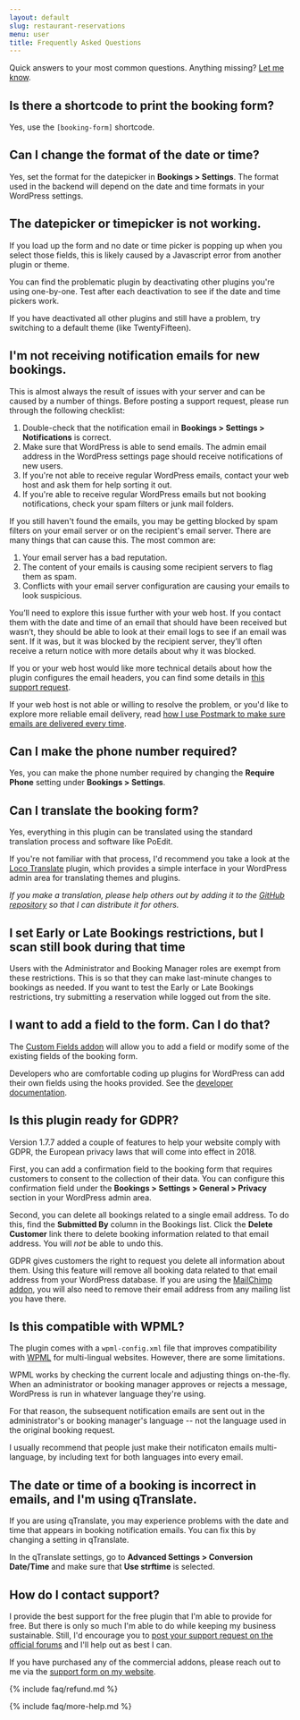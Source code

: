 ```yaml
---
layout: default
slug: restaurant-reservations
menu: user
title: Frequently Asked Questions
---
```

Quick answers to your most common questions. Anything missing? [Let me know](https://themeofthecrop.com/about/support).

## <a name="shortcode"></a>Is there a shortcode to print the booking form?

Yes, use the `[booking-form]` shortcode.

## <a name="date-time-format"></a>Can I change the format of the date or time?

Yes, set the format for the datepicker in **Bookings > Settings**. The format used in the backend will depend on the date and time formats in your WordPress settings.

## <a name="no-datepicker"></a>The datepicker or timepicker is not working.

If you load up the form and no date or time picker is popping up when you select those fields, this is likely caused by a Javascript error from another plugin or theme.

You can find the problematic plugin by deactivating other plugins you're using one-by-one. Test after each deactivation to see if the date and time pickers work.

If you have deactivated all other plugins and still have a problem, try switching to a default theme (like TwentyFifteen).

## <a name="no-emails"></a>I'm not receiving notification emails for new bookings.

This is almost always the result of issues with your server and can be caused by a number of things. Before posting a support request, please run through the following checklist:

1. Double-check that the notification email in **Bookings > Settings > Notifications** is correct.
2. Make sure that WordPress is able to send emails. The admin email address in the WordPress settings page should receive notifications of new users.
3. If you're not able to receive regular WordPress emails, contact your web host and ask them for help sorting it out.
4. If you're able to receive regular WordPress emails but not booking notifications, check your spam filters or junk mail folders.

If you still haven't found the emails, you may be getting blocked by spam filters on your email server or on the recipient's email server. There are many things that can cause this. The most common are:

1. Your email server has a bad reputation.
2. The content of your emails is causing some recipient servers to flag them as spam.
3. Conflicts with your email server configuration are causing your emails to look suspicious.

You’ll need to explore this issue further with your web host. If you contact them with the date and time of an email that should have been received but wasn’t, they should be able to look at their email logs to see if an email was sent. If it was, but it was blocked by the recipient server, they’ll often receive a return notice with more details about why it was blocked.

If you or your web host would like more technical details about how the plugin configures the email headers, you can find some details in [this support request](https://wordpress.org/support/topic/e-mails-not-being-send/#post-7562496).

If your web host is not able or willing to resolve the problem, or you'd like to explore more reliable email delivery, read [how I use Postmark to make sure emails are delivered every time](https://themeofthecrop.com/2016/05/24/make-sure-restaurant-emails-delivered-every-time/).

## <a name="required-phone-number"></a>Can I make the phone number required?

Yes, you can make the phone number required by changing the **Require Phone** setting under **Bookings > Settings**.

## <a name="translate"></a>Can I translate the booking form?
Yes, everything in this plugin can be translated using the standard translation process and software like PoEdit.

If you're not familiar with that process, I'd recommend you take a look at the [Loco Translate](https://wordpress.org/plugins/loco-translate/) plugin, which provides a simple interface in your WordPress admin area for translating themes and plugins.

*If you make a translation, please help others out by adding it to the [GitHub repository](https://github.com/NateWr/restaurant-reservations) so that I can distribute it for others.*

## <a name="early-late-restrictions"></a>I set Early or Late Bookings restrictions, but I scan still book during that time
Users with the Administrator and Booking Manager roles are exempt from these restrictions. This is so that they can make last-minute changes to bookings as needed. If you want to test the Early or Late Bookings restrictions, try submitting a reservation while logged out from the site.

## <a name="custom-fields"></a>I want to add a field to the form. Can I do that?
The [Custom Fields addon](https://themeofthecrop.com/plugin/custom-fields-restaurant-reservations)  will allow you to add a field or modify some of the existing fields of the booking form.

Developers who are comfortable coding up plugins for WordPress can add their own fields using the hooks provided. See the [developer documentation](../developer).

## <a name="gdpr"></a>Is this plugin ready for GDPR?

Version 1.7.7 added a couple of features to help your website comply with GDPR, the European privacy laws that will come into effect in 2018.

First, you can add a confirmation field to the booking form that requires customers to consent to the collection of their data. You can configure this confirmation field under the **Bookings > Settings > General > Privacy** section in your WordPress admin area.

Second, you can delete all bookings related to a single email address. To do this, find the **Submitted By** column in the Bookings list. Click the **Delete Customer** link there to delete booking information related to that email address. You will _not_ be able to undo this.

GDPR gives customers the right to request you delete all information about them. Using this feature will remove all booking data related to that email address from your WordPress database. If you are using the [MailChimp addon](https://themeofthecrop.com/plugins/restaurant-reservations/mailchimp/), you will also need to remove their email address from any mailing list you have there.

## <a name="wpml"></a>Is this compatible with WPML?

The plugin comes with a `wpml-config.xml` file that improves compatibility with [WPML](https://wpml.org/) for multi-lingual websites. However, there are some limitations.

WPML works by checking the current locale and adjusting things on-the-fly. When an administrator or booking manager approves or rejects a message, WordPress is run in whatever language they're using.

For that reason, the subsequent notification emails are sent out in the administrator's or booking manager's language -- not the language used in the original booking request.

I usually recommend that people just make their notificaton emails multi-language, by including text for both languages into every email.

## <a name="wpml"></a>The date or time of a booking is incorrect in emails, and I'm using qTranslate.

If you are using qTranslate, you may experience problems with the date and time that appears in booking notification emails. You can fix this by changing a setting in qTranslate.

In the qTranslate settings, go to **Advanced Settings > Conversion Date/Time** and make sure that **Use strftime** is selected.

## <a name="support"></a> How do I contact support?

I provide the best support for the free plugin that I'm able to provide for free. But there is only so much I'm able to do while keeping my business sustainable. Still, I'd encourage you to [post your support request on the official forums](http://wordpress.org/support/plugin/restaurant-reservations) and I'll help out as best I can.

If you have purchased any of the commercial addons, please reach out to me via the [support form on my website](https://themeofthecrop.com/about/support).

{% include faq/refund.md %}

{% include faq/more-help.md %}

